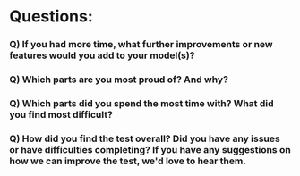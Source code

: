 
# Questions:

### Q) If you had more time, what further improvements or new features would you add to your model(s)?

### Q) Which parts are you most proud of? And why?

### Q) Which parts did you spend the most time with? What did you find most difficult?

### Q) How did you find the test overall? Did you have any issues or have difficulties completing? If you have any suggestions on how we can improve the test, we'd love to hear them.